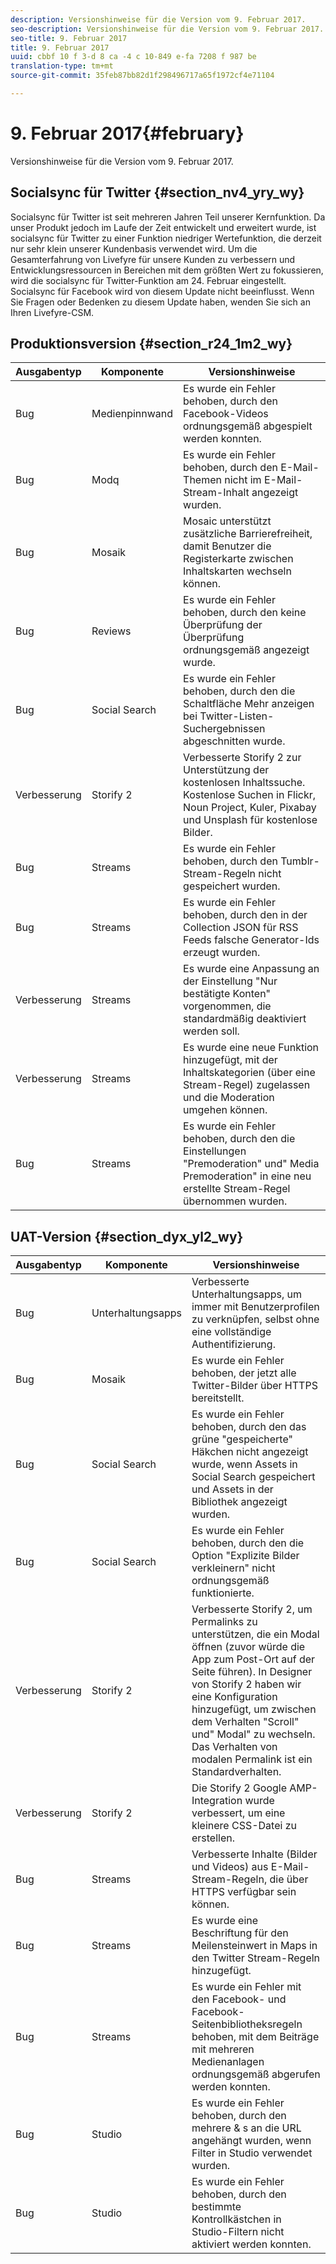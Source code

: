```yaml
---
description: Versionshinweise für die Version vom 9. Februar 2017.
seo-description: Versionshinweise für die Version vom 9. Februar 2017.
seo-title: 9. Februar 2017
title: 9. Februar 2017
uuid: cbbf 10 f 3-d 8 ca -4 c 10-849 e-fa 7208 f 987 be
translation-type: tm+mt
source-git-commit: 35feb87bb82d1f298496717a65f1972cf4e71104

---
```



# 9. Februar 2017{#february}

Versionshinweise für die Version vom 9. Februar 2017.

## Socialsync für Twitter {#section_nv4_yry_wy}

Socialsync für Twitter ist seit mehreren Jahren Teil unserer Kernfunktion. Da unser Produkt jedoch im Laufe der Zeit entwickelt und erweitert wurde, ist socialsync für Twitter zu einer Funktion niedriger Wertefunktion, die derzeit nur sehr klein unserer Kundenbasis verwendet wird. Um die Gesamterfahrung von Livefyre für unsere Kunden zu verbessern und Entwicklungsressourcen in Bereichen mit dem größten Wert zu fokussieren, wird die socialsync für Twitter-Funktion am 24. Februar eingestellt. Socialsync für Facebook wird von diesem Update nicht beeinflusst. Wenn Sie Fragen oder Bedenken zu diesem Update haben, wenden Sie sich an Ihren Livefyre-CSM.

## Produktionsversion {#section_r24_1m2_wy}

| Ausgabentyp | Komponente | Versionshinweise |
|--- |--- |--- |
| Bug | Medienpinnwand | Es wurde ein Fehler behoben, durch den Facebook-Videos ordnungsgemäß abgespielt werden konnten. |
| Bug | Modq | Es wurde ein Fehler behoben, durch den E-Mail-Themen nicht im E-Mail-Stream-Inhalt angezeigt wurden. |
| Bug | Mosaik | Mosaic unterstützt zusätzliche Barrierefreiheit, damit Benutzer die Registerkarte zwischen Inhaltskarten wechseln können. |
| Bug | Reviews | Es wurde ein Fehler behoben, durch den keine Überprüfung der Überprüfung ordnungsgemäß angezeigt wurde. |
| Bug | Social Search | Es wurde ein Fehler behoben, durch den die Schaltfläche Mehr anzeigen bei Twitter-Listen-Suchergebnissen abgeschnitten wurde. |
| Verbesserung | Storify 2 | Verbesserte Storify 2 zur Unterstützung der kostenlosen Inhaltssuche. Kostenlose Suchen in Flickr, Noun Project, Kuler, Pixabay und Unsplash für kostenlose Bilder. |
| Bug | Streams | Es wurde ein Fehler behoben, durch den Tumblr-Stream-Regeln nicht gespeichert wurden. |
| Bug | Streams | Es wurde ein Fehler behoben, durch den in der Collection JSON für RSS Feeds falsche Generator-Ids erzeugt wurden. |
| Verbesserung | Streams | Es wurde eine Anpassung an der Einstellung &quot;Nur bestätigte Konten&quot; vorgenommen, die standardmäßig deaktiviert werden soll. |
| Verbesserung | Streams | Es wurde eine neue Funktion hinzugefügt, mit der Inhaltskategorien (über eine Stream-Regel) zugelassen und die Moderation umgehen können. |
| Bug | Streams | Es wurde ein Fehler behoben, durch den die Einstellungen &quot;Premoderation&quot; und&quot; Media Premoderation&quot; in eine neu erstellte Stream-Regel übernommen wurden. |

## UAT-Version {#section_dyx_yl2_wy}

| Ausgabentyp | Komponente | Versionshinweise |
|--- |--- |--- |
| Bug | Unterhaltungsapps | Verbesserte Unterhaltungsapps, um immer mit Benutzerprofilen zu verknüpfen, selbst ohne eine vollständige Authentifizierung. |
| Bug | Mosaik | Es wurde ein Fehler behoben, der jetzt alle Twitter-Bilder über HTTPS bereitstellt. |
| Bug | Social Search | Es wurde ein Fehler behoben, durch den das grüne &quot;gespeicherte&quot; Häkchen nicht angezeigt wurde, wenn Assets in Social Search gespeichert und Assets in der Bibliothek angezeigt wurden. |
| Bug | Social Search | Es wurde ein Fehler behoben, durch den die Option &quot;Explizite Bilder verkleinern&quot; nicht ordnungsgemäß funktionierte. |
| Verbesserung | Storify 2 | Verbesserte Storify 2, um Permalinks zu unterstützen, die ein Modal öffnen (zuvor würde die App zum Post-Ort auf der Seite führen). In Designer von Storify 2 haben wir eine Konfiguration hinzugefügt, um zwischen dem Verhalten &quot;Scroll&quot; und&quot; Modal&quot; zu wechseln. Das Verhalten von modalen Permalink ist ein Standardverhalten. |
| Verbesserung | Storify 2 | Die Storify 2 Google AMP-Integration wurde verbessert, um eine kleinere CSS-Datei zu erstellen. |
| Bug | Streams | Verbesserte Inhalte (Bilder und Videos) aus E-Mail-Stream-Regeln, die über HTTPS verfügbar sein können. |
| Bug | Streams | Es wurde eine Beschriftung für den Meilensteinwert in Maps in den Twitter Stream-Regeln hinzugefügt. |
| Bug | Streams | Es wurde ein Fehler mit den Facebook- und Facebook-Seitenbibliotheksregeln behoben, mit dem Beiträge mit mehreren Medienanlagen ordnungsgemäß abgerufen werden konnten. |
| Bug | Studio | Es wurde ein Fehler behoben, durch den mehrere &amp; s an die URL angehängt wurden, wenn Filter in Studio verwendet wurden. |
| Bug | Studio | Es wurde ein Fehler behoben, durch den bestimmte Kontrollkästchen in Studio-Filtern nicht aktiviert werden konnten. |

